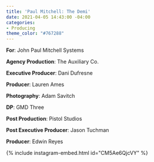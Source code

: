 ```yaml
---
title: 'Paul Mitchell: The Demi'
date: 2021-04-05 14:43:00 -04:00
categories:
- Producing
theme_color: "#767288"
---
```


**For**: John Paul Mitchell Systems

**Agency Production**: The Auxiliary Co.

**Executive Producer**: Dani Dufresne

**Producer**: Lauren Ames

**Photography**: Adam Savitch

**DP**: GMD Three

**Post Production**: Pistol Studios

**Post Executive Producer**: Jason Tuchman

**Producer**: Edwin Reyes

{% include instagram-embed.html id="CM5Ae6QjcVY" %}